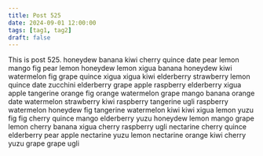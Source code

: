 ```yaml
---
title: Post 525
date: 2024-09-01 12:00:00
tags: [tag1, tag2]
draft: false
---
```

This is post 525.
honeydew
banana
kiwi
cherry
quince
date
pear
lemon
mango
fig
pear
lemon
honeydew
lemon
xigua
banana
honeydew
kiwi
watermelon
fig
grape
quince
xigua
xigua
kiwi
elderberry
strawberry
lemon
quince
date
zucchini
elderberry
grape
apple
raspberry
elderberry
xigua
apple
tangerine
orange
fig
orange
watermelon
grape
mango
banana
orange
date
watermelon
strawberry
kiwi
raspberry
tangerine
ugli
raspberry
watermelon
honeydew
fig
tangerine
watermelon
kiwi
kiwi
xigua
lemon
yuzu
fig
fig
cherry
quince
mango
elderberry
yuzu
honeydew
lemon
mango
grape
lemon
cherry
banana
xigua
cherry
raspberry
ugli
nectarine
cherry
quince
elderberry
pear
apple
nectarine
yuzu
lemon
nectarine
orange
kiwi
cherry
yuzu
grape
grape
ugli
